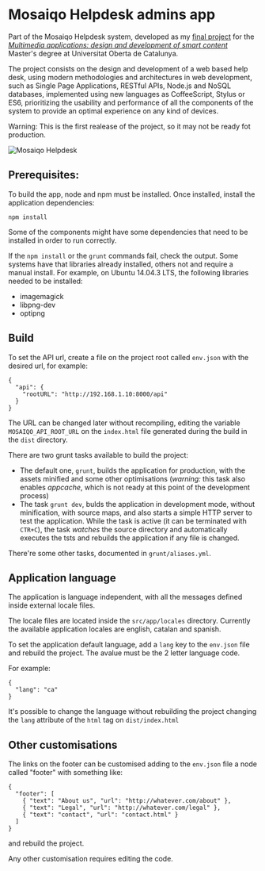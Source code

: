 # Mosaiqo Helpdesk admins app

Part of the Mosaiqo Helpdesk system, developed as my [final project](http://hdl.handle.net/10609/45241) for the _[Multimedia applications: design and development of smart content](http://estudis.uoc.edu/ca/masters-universitaris/aplicacions-multimedia/)_ Master's degree at Universitat Oberta de Catalunya.

The project consists on the design and development of a web based help desk, using modern methodologies and architectures in web development, such as Single Page Applications, RESTful APIs, Node.js and NoSQL databases, implemented using new languages as CoffeeScript, Stylus or ES6, prioritizing the usability and performance of all the components of the system to provide an optimal experience on any kind of devices.

Warning: This is the first realease of the project, so it may not be ready fot production.

![Mosaiqo Helpdesk](https://cloud.githubusercontent.com/assets/870039/12579954/03c795c2-c42c-11e5-9218-854c0fb225d7.jpg)

## Prerequisites:

To build the app, node and npm must be installed. Once installed, install the application dependencies:

```
npm install
```

Some of the components might have some dependencies that need to be installed in order to run correctly.

If the `npm install` or the `grunt` commands fail, check the output. Some systems have that libraries already installed, others not and require a manual install. For example, on Ubuntu 14.04.3 LTS, the following libraries needed to be installed:

- imagemagick
- libpng-dev
- optipng


## Build

To set the API url, create a file on the project root called `env.json` with the desired url, for example:

```
{
  "api": {
    "rootURL": "http://192.168.1.10:8000/api"
  }
}
```

The URL can be changed later without recompiling, editing the variable `MOSAIQO_API_ROOT_URL` on the `index.html` file generated during the build in the `dist` directory.

There are two grunt tasks available to build the project:

- The default one, `grunt`, builds the application for production, with the assets minified and some other optimisations (*warning:* this task also enables *appcache*, which is not ready at this point of the development process)
- The task `grunt dev`, bulds the application in development mode, without minification, with source maps, and also starts a simple HTTP server to test the application. While the task is active (it can be terminated with `CTR+C`), the task _watches_ the source directory and automatically executes the tsts and rebuilds the application if any file is changed.

There're some other tasks, documented in `grunt/aliases.yml`.


## Application language

The application is language independent, with all the messages defined inside external locale files.

The locale files are located inside the `src/app/locales` directory. Currently the available application locales are english, catalan and spanish.

To set the application default language, add a `lang` key to the `env.json` file and rebuild the project. The avalue must be the 2 letter language code.

For example:

```
{
  "lang": "ca"
}
```

It's possible to change the language without rebuilding the project changing the `lang` attribute of the `html` tag on `dist/index.html`


## Other customisations

The links on the footer can be customised adding to the `env.json` file a node called "footer" with something like:

```
{
  "footer": [
    { "text": "About us", "url": "http://whatever.com/about" },
    { "text": "Legal", "url": "http://whatever.com/legal" },
    { "text": "contact", "url": "contact.html" }
  ]
}
```

and rebuild the project.

Any other customisation requires editing the code.
